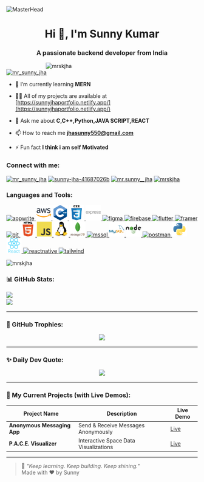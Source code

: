 ![MasterHead](https://user-images.githubusercontent.com/74038190/241765440-80728820-e06b-4f96-9c9e-9df46f0cc0a5.gif)
<h1 align="center">Hi 👋, I'm Sunny Kumar</h1>
<h3 align="center">A passionate backend developer from India</h3>
<img align="right" width="400"<img src="https://i0.wp.com/www.printmag.com/wp-content/uploads/2021/02/4cbe8d_f1ed2800a49649848102c68fc5a66e53mv2.gif?fit=476%2C280&ssl=1)](https://i0.wp.com/www.printmag.com/wp-content/uploads/2021/02/4cbe8d_f1ed2800a49649848102c68fc5a66e53mv2.gif?resize=476%2C280&ssl=1" alt="mrskjha"/>





<p align="left"> <a href="https://twitter.com/mr_sunny_jha" target="blank"><img src="https://img.shields.io/twitter/follow/mr_sunny_jha?logo=twitter&style=for-the-badge" alt="mr_sunny_jha" /></a> </p>

- 🌱 I’m currently learning **MERN**

- 👨‍💻 All of my projects are available at [https://sunnyjhaportfolio.netlify.app/](https://sunnyjhaportfolio.netlify.app/)

- 💬 Ask me about **C,C++,Python,JAVA SCRIPT,REACT**

- 📫 How to reach me **jhasunny550@gmail.com**

- ⚡ Fun fact **I think i am self Motivated**

<h3 align="left">Connect with me:</h3>
<p align="left">
<a href="https://twitter.com/mr_sunny_jha" target="blank"><img align="center" src="https://raw.githubusercontent.com/rahuldkjain/github-profile-readme-generator/master/src/images/icons/Social/twitter.svg" alt="mr_sunny_jha" height="30" width="40" /></a>
<a href="https://linkedin.com/in/sunny-jha-41687026b" target="blank"><img align="center" src="https://raw.githubusercontent.com/rahuldkjain/github-profile-readme-generator/master/src/images/icons/Social/linked-in-alt.svg" alt="sunny-jha-41687026b" height="30" width="40" /></a>
<a href="https://instagram.com/mr.sunny__jha" target="blank"><img align="center" src="https://raw.githubusercontent.com/rahuldkjain/github-profile-readme-generator/master/src/images/icons/Social/instagram.svg" alt="mr.sunny__jha" height="30" width="40" /></a>
<a href="https://leetcode.com/u/mrskjha/" target="_blank">
  <img align="center" src="https://img.icons8.com/?size=512w&id=wDGo581Ea5Nf&format=png" alt="mrskjha" height="30" width="40" />
</a>


</p>

<h3 align="left">Languages and Tools:</h3>
<p align="left"> <a href="https://appwrite.io" target="_blank" rel="noreferrer"> <img src="https://www.vectorlogo.zone/logos/appwriteio/appwriteio-icon.svg" alt="appwrite" width="40" height="40"/> </a> <a href="https://aws.amazon.com" target="_blank" rel="noreferrer"> <img src="https://raw.githubusercontent.com/devicons/devicon/master/icons/amazonwebservices/amazonwebservices-original-wordmark.svg" alt="aws" width="40" height="40"/> </a> <a href="https://www.w3schools.com/cpp/" target="_blank" rel="noreferrer"> <img src="https://raw.githubusercontent.com/devicons/devicon/master/icons/cplusplus/cplusplus-original.svg" alt="cplusplus" width="40" height="40"/> </a> <a href="https://www.w3schools.com/css/" target="_blank" rel="noreferrer"> <img src="https://raw.githubusercontent.com/devicons/devicon/master/icons/css3/css3-original-wordmark.svg" alt="css3" width="40" height="40"/> </a> <a href="https://expressjs.com" target="_blank" rel="noreferrer"> <img src="https://raw.githubusercontent.com/devicons/devicon/master/icons/express/express-original-wordmark.svg" alt="express" width="40" height="40"/> </a> <a href="https://www.figma.com/" target="_blank" rel="noreferrer"> <img src="https://www.vectorlogo.zone/logos/figma/figma-icon.svg" alt="figma" width="40" height="40"/> </a> <a href="https://firebase.google.com/" target="_blank" rel="noreferrer"> <img src="https://www.vectorlogo.zone/logos/firebase/firebase-icon.svg" alt="firebase" width="40" height="40"/> </a> <a href="https://flutter.dev" target="_blank" rel="noreferrer"> <img src="https://www.vectorlogo.zone/logos/flutterio/flutterio-icon.svg" alt="flutter" width="40" height="40"/> </a> <a href="https://www.framer.com/" target="_blank" rel="noreferrer"> <img src="https://www.vectorlogo.zone/logos/framer/framer-icon.svg" alt="framer" width="40" height="40"/> </a> <a href="https://git-scm.com/" target="_blank" rel="noreferrer"> <img src="https://www.vectorlogo.zone/logos/git-scm/git-scm-icon.svg" alt="git" width="40" height="40"/> </a> <a href="https://www.w3.org/html/" target="_blank" rel="noreferrer"> <img src="https://raw.githubusercontent.com/devicons/devicon/master/icons/html5/html5-original-wordmark.svg" alt="html5" width="40" height="40"/> </a> <a href="https://developer.mozilla.org/en-US/docs/Web/JavaScript" target="_blank" rel="noreferrer"> <img src="https://raw.githubusercontent.com/devicons/devicon/master/icons/javascript/javascript-original.svg" alt="javascript" width="40" height="40"/> </a> <a href="https://www.linux.org/" target="_blank" rel="noreferrer"> <img src="https://raw.githubusercontent.com/devicons/devicon/master/icons/linux/linux-original.svg" alt="linux" width="40" height="40"/> </a> <a href="https://www.mongodb.com/" target="_blank" rel="noreferrer"> <img src="https://raw.githubusercontent.com/devicons/devicon/master/icons/mongodb/mongodb-original-wordmark.svg" alt="mongodb" width="40" height="40"/> </a> <a href="https://www.microsoft.com/en-us/sql-server" target="_blank" rel="noreferrer"> <img src="https://www.svgrepo.com/show/303229/microsoft-sql-server-logo.svg" alt="mssql" width="40" height="40"/> </a> <a href="https://www.mysql.com/" target="_blank" rel="noreferrer"> <img src="https://raw.githubusercontent.com/devicons/devicon/master/icons/mysql/mysql-original-wordmark.svg" alt="mysql" width="40" height="40"/> </a> <a href="https://nodejs.org" target="_blank" rel="noreferrer"> <img src="https://raw.githubusercontent.com/devicons/devicon/master/icons/nodejs/nodejs-original-wordmark.svg" alt="nodejs" width="40" height="40"/> </a> <a href="https://postman.com" target="_blank" rel="noreferrer"> <img src="https://www.vectorlogo.zone/logos/getpostman/getpostman-icon.svg" alt="postman" width="40" height="40"/> </a> <a href="https://www.python.org" target="_blank" rel="noreferrer"> <img src="https://raw.githubusercontent.com/devicons/devicon/master/icons/python/python-original.svg" alt="python" width="40" height="40"/> </a> <a href="https://reactjs.org/" target="_blank" rel="noreferrer"> <img src="https://raw.githubusercontent.com/devicons/devicon/master/icons/react/react-original-wordmark.svg" alt="react" width="40" height="40"/> </a> <a href="https://reactnative.dev/" target="_blank" rel="noreferrer"> <img src="https://reactnative.dev/img/header_logo.svg" alt="reactnative" width="40" height="40"/> </a> <a href="https://tailwindcss.com/" target="_blank" rel="noreferrer"> <img src="https://www.vectorlogo.zone/logos/tailwindcss/tailwindcss-icon.svg" alt="tailwind" width="40" height="40"/> </a> </p>

<p><img align="center" src="https://github-readme-stats.vercel.app/api/top-langs?username=mrskjha&show_icons=true&locale=en&layout=compact" alt="mrskjha" /></p>

### 📊 GitHub Stats:

<p align="left">
  <img src="https://github-readme-stats.vercel.app/api?username=mrskjha&show_icons=true&theme=tokyonight" />
  <br/>
  <img src="https://github-readme-stats.vercel.app/api/top-langs/?username=mrskjha&layout=compact&theme=tokyonight" />
</p>

---

### 🧠 GitHub Trophies:

<p align="center">
  <img src="https://github-profile-trophy.vercel.app/?username=mrskjha&theme=radical&no-frame=true&no-bg=true&margin-w=4" />
</p>

---

### ✨ Daily Dev Quote:

<p align="center">
  <img src="https://quotes-github-readme.vercel.app/api?type=horizontal&theme=radical" />
</p>

---

### 🚀 My Current Projects (with Live Demos):

| Project Name                          | Description                                    | Live Demo                            |
|--------------------------------------|------------------------------------------------|--------------------------------------|
| **Anonymous Messaging App**          | Send & Receive Messages Anonymously            | [Live](https://secret-chatbox.netlify.app) |
| **P.A.C.E. Visualizer**              | Interactive Space Data Visualizations          | [Live](https://pace-explorer.vercel.app) |

---

> 🧠 _"Keep learning. Keep building. Keep shining."_  
> Made with ❤️ by Sunny
